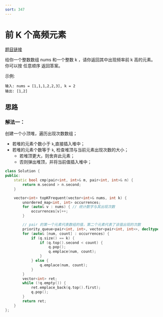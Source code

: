 ```yaml
---
sort: 347
---
```

# 前 K 个高频元素

[题目链接](https://leetcode-cn.com/problems/top-k-frequent-elements/)

给你一个整数数组 nums 和一个整数 k ，请你返回其中出现频率前 k 高的元素。你可以按 任意顺序 返回答案。

 

示例:

```
输入: nums = [1,1,1,2,2,3], k = 2
输出: [1,2]
```


## 思路

### 解法一：

创建一个小顶堆，遍历出现次数数组；

* 若堆的元素个数小于 `k`,直接插入堆中；
* 若堆的元素个数等于 `k`, 检查堆顶与当前元素出现次数的大小；
  * 若堆顶更大，则舍弃此元素；
  * 否则弹出堆顶，并将当前值插入堆中；

```c++
class Solution {
public:
    static bool cmp(pair<int, int>& m, pair<int, int>& n) {
        return m.second > n.second;
    }

    vector<int> topKFrequent(vector<int>& nums, int k) {
        unordered_map<int, int> occurrences; 
        for (auto& v : nums) { // 统计数字与其出现次数
            occurrences[v]++;
        }

        // pair 的第一个元素代表数组的值，第二个元素代表了该值出现的次数
        priority_queue<pair<int, int>, vector<pair<int, int>>, decltype(&cmp)> q(cmp); // 定义堆
        for (auto& [num, count] : occurrences) {
            if (q.size() == k) {
                if (q.top().second < count) {
                    q.pop();
                    q.emplace(num, count);
                }
            } else {
                q.emplace(num, count);
            }
        }
        vector<int> ret;
        while (!q.empty()) {
            ret.emplace_back(q.top().first);
            q.pop();
        }
        return ret;
    }
};


```

